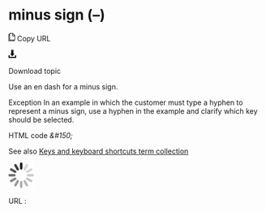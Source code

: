 ﻿# minus sign (–)

![Copy URL](media/minus-sign/Copy.png)
Copy URL

![Download](media/minus-sign/Download.png)

Download topic

Use an en dash for a minus sign.

Exception In
an example in which the customer must type a hyphen to represent a
minus sign, use a hyphen in the example and clarify which key
should be selected.

HTML code *&\#150;*

See also [Keys and keyboard shortcuts term collection](https://worldready.cloudapp.net/StyleGuide/minus%20sign%20\(-\))

![In progress](media/minus-sign/activity-large.gif)

URL :
